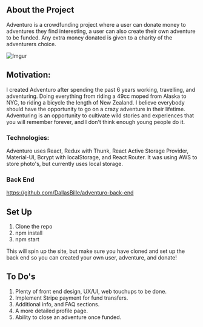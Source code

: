 ## About the Project

Adventuro is a crowdfunding project where a user can donate money to adventures they find interesting, a user can also create their own adventure to be funded. Any extra money donated is given to a charity of the adventurers choice.

![Imgur](https://i.imgur.com/1IuaWEo.png)

## Motivation:

I created Adventuro after spending the past 6 years working, travelling, and adventuring. Doing everything from riding a  49cc moped from Alaska to NYC, to riding a bicycle the length of New Zealand. I believe everybody should have the opportunity to go on a crazy adventure in their lifetime. Adventuring is an opportunity to cultivate wild stories and experiences that you will remember forever, and I don't think enough young people do it.

### Technologies:

Adventuro uses React, Redux with Thunk, React Active Storage Provider, Material-UI, Bcrypt with localStorage, and React Router. It was using AWS to store photo's, but currently uses local storage.

### Back End

https://github.com/DallasBille/adventuro-back-end

## Set Up

1. Clone the repo
2. npm install
3. npm start

This will spin up the site, but make sure you have cloned and set up the back end so you can created your own user, adventure, and donate!

## To Do's

1. Plenty of front end design, UX/UI, web touchups to be done.
2. Implement Stripe payment for fund transfers.
3. Additional info, and FAQ sections.
4. A more detailed profile page.
5. Ability to close an adventure once funded.
